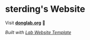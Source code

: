 
# sterding's Website

Visit **[donglab.org](http://donglab.org)** 🚀

_Built with [Lab Website Template](https://greene-lab.gitbook.io/lab-website-template-docs)_

